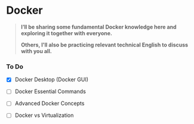 # Docker
> **I’ll be sharing some fundamental Docker knowledge here and exploring it together with everyone.**
>
> **Others, I'll also be practicing relevant technical English to discuss with you all.**

### To Do

- [x] Docker Desktop (Docker GUI)
- [ ] Docker Essential Commands
- [ ] Advanced Docker Concepts
- [ ] Docker vs Virtualization

